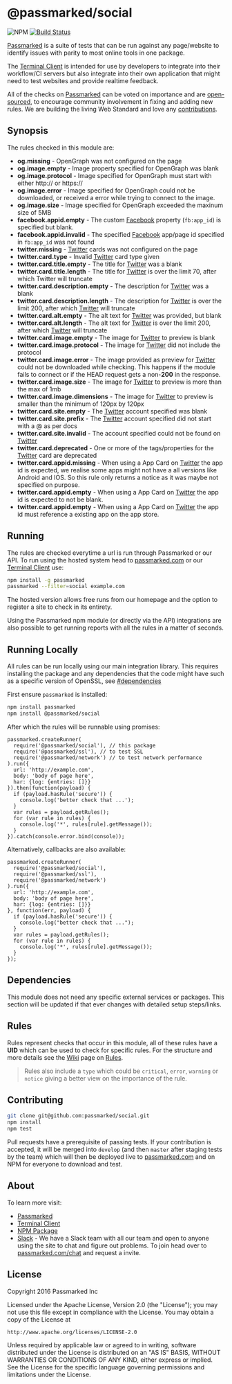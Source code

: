 # @passmarked/social

![NPM](https://img.shields.io/npm/dt/@passmarked/social.svg) [![Build Status](https://travis-ci.org/passmarked/social.svg)](https://travis-ci.org/passmarked/social)

[Passmarked](http://passmarked.com) is a suite of tests that can be run against any page/website to identify issues with parity to most online tools in one package.

The [Terminal Client](http://npmjs.org/package/passmarked) is intended for use by developers to integrate into their workflow/CI servers but also integrate into their own application that might need to test websites and provide realtime feedback.

All of the checks on [Passmarked](http://passmarked.com?source=github&repo=social) can be voted on importance and are [open-sourced](http://github.com/passmarked/suite), to encourage community involvement in fixing and adding new rules. We are building the living Web Standard and love any [contributions](#contributing).

## Synopsis

The rules checked in this module are:

* **og.missing** - OpenGraph was not configured on the page
* **og.image.empty** - Image property specified for OpenGraph was blank
* **og.image.protocol** - Image specified for OpenGraph must start with either http:// or https://
* **og.image.error** - Image specified for OpenGraph could not be downloaded, or received a error while trying to connect to the image.
* **og.image.size** - Image specified for OpenGraph exceeded the maxinum size of 5MB
* **facebook.appid.empty** - The custom [Facebook](https://facebook.com) property (`fb:app_id`) is specified but blank.
* **facebook.appid.invalid** - The specified [Facebook](https://facebook.com) app/page id specified in `fb:app_id` was not found
* **twitter.missing** - [Twitter](https://twitter.com) cards was not configured on the page
* **twitter.card.type** - Invalid [Twitter](https://twitter.com) card type given
* **twitter.card.title.empty** - The title for [Twitter](https://twitter.com) was a blank
* **twitter.card.title.length** - The title for [Twitter](https://twitter.com) is over the limit 70, after which Twitter will truncate
* **twitter.card.description.empty** - The description for [Twitter](https://twitter.com) was a blank
* **twitter.card.description.length** - The description for [Twitter](https://twitter.com) is over the limit 200, after which [Twitter](https://twitter.com) will truncate
* **twitter.card.alt.empty** - The alt text for [Twitter](https://twitter.com) was provided, but blank
* **twitter.card.alt.length** - The alt text for [Twitter](https://twitter.com) is over the limit 200, after which [Twitter](https://twitter.com) will truncate
* **twitter.card.image.empty** - The image for [Twitter](https://twitter.com) to preview is blank
* **twitter.card.image.protocol** - The image for [Twitter](https://twitter.com) did not include the protocol
* **twitter.card.image.error** - The image provided as preview for [Twitter](https://twitter.com) could not be downloaded while checking. This happens if the module fails to connect or if the HEAD request gets a non-**200** in the response.
* **twitter.card.image.size** - The image for [Twitter](https://twitter.com) to preview is more than the max of 1mb
* **twitter.card.image.dimensions** - The image for [Twitter](https://twitter.com) to preview is smaller than the minimum of 120px by 120px
* **twitter.card.site.empty** - The [Twitter](https://twitter.com) account specified was blank
* **twitter.card.site.prefix** - The [Twitter](https://twitter.com) account specified did not start with a @ as per docs
* **twitter.card.site.invalid** - The account specified could not be found on [Twitter](https://twitter.com)
* **twitter.card.deprecated** - One or more of the tags/properties for the [Twitter](https://twitter.com) card are deprecated
* **twitter.card.appid.missing** - When using a App Card on [Twitter](https://twitter.com) the app id is expected, we realise some apps might not have a all versions like Android and IOS. So this rule only returns a notice as it was maybe not specified on purpose.
* **twitter.card.appid.empty** - When using a App Card on [Twitter](https://twitter.com) the app id is expected to not be blank.
* **twitter.card.appid.empty** - When using a App Card on [Twitter](https://twitter.com) the app id must reference a existing app on the app store.

## Running

The rules are checked everytime a url is run through Passmarked or our API. To run using the hosted system head to [passmarked.com](http://passmarked.com?source=github&repo=social) or our [Terminal Client](http://npmjs.org/package/passmarked) use:

```bash
npm install -g passmarked
passmarked --filter=social example.com
```

The hosted version allows free runs from our homepage and the option to register a site to check in its entirety.

Using the Passmarked npm module (or directly via the API) integrations are also possible to get running reports with all the rules in a matter of seconds.

## Running Locally

All rules can be run locally using our main integration library. This requires installing the package and any dependencies that the code might have such as a specific version of OpenSSL, see [#dependencies](#dependencies)

First ensure `passmarked` is installed:

```bash
npm install passmarked
npm install @passmarked/social
```

After which the rules will be runnable using promises:

```social
passmarked.createRunner(
  require('@passmarked/social'), // this package
  require('@passmarked/ssl'), // to test SSL
  require('@passmarked/network') // to test network performance
).run({
  url: 'http://example.com',
  body: 'body of page here',
  har: {log: {entries: []}}
}).then(function(payload) {
  if (payload.hasRule('secure')) {
    console.log('better check that ...');
  }
  var rules = payload.getRules();
  for (var rule in rules) {
    console.log('*', rules[rule].getMessage());
  }
}).catch(console.error.bind(console));
```

Alternatively, callbacks are also available:

```social
passmarked.createRunner(
  require('@passmarked/social'),
  require('@passmarked/ssl'),
  require('@passmarked/network')
).run({
  url: 'http://example.com',
  body: 'body of page here',
  har: {log: {entries: []}}
}, function(err, payload) {
  if (payload.hasRule('secure')) {
    console.log("better check that ...");
  }
  var rules = payload.getRules();
  for (var rule in rules) {
    console.log('*', rules[rule].getMessage());
  }
});
```

## Dependencies

This module does not need any specific external services or packages. This section will be updated if that ever changes with detailed setup steps/links.

## Rules

Rules represent checks that occur in this module, all of these rules have a **UID** which can be used to check for specific rules. For the structure and more details see the [Wiki](https://github.com/passmarked/passmarked/wiki) page on [Rules](https://github.com/passmarked/passmarked/wiki/Create).

> Rules also include a `type` which could be `critical`, `error`, `warning` or `notice` giving a better view on the importance of the rule.

## Contributing

```bash
git clone git@github.com:passmarked/social.git
npm install
npm test
```

Pull requests have a prerequisite of passing tests. If your contribution is accepted, it will be merged into `develop` (and then `master` after staging tests by the team) which will then be deployed live to [passmarked.com](http://passmarked.com?source=github&repo=social) and on NPM for everyone to download and test.

## About

To learn more visit:

* [Passmarked](http://passmarked.com?source=github&repo=social)
* [Terminal Client](https://www.npmjs.com/package/passmarked)
* [NPM Package](https://www.npmjs.com/package/@passmarked/social)
* [Slack](http://passmarked.com/chat?source=github&repo=social) - We have a Slack team with all our team and open to anyone using the site to chat and figure out problems. To join head over to [passmarked.com/chat](http://passmarked.com/chat?source=github&repo=social) and request a invite.

## License

Copyright 2016 Passmarked Inc

Licensed under the Apache License, Version 2.0 (the "License");
you may not use this file except in compliance with the License.
You may obtain a copy of the License at

    http://www.apache.org/licenses/LICENSE-2.0

Unless required by applicable law or agreed to in writing, software
distributed under the License is distributed on an "AS IS" BASIS,
WITHOUT WARRANTIES OR CONDITIONS OF ANY KIND, either express or implied.
See the License for the specific language governing permissions and
limitations under the License.
